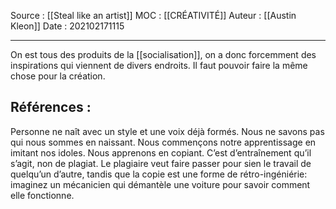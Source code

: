 Source : [[Steal like an artist]]
MOC : [[CRÉATIVITÉ]]
Auteur : [[Austin Kleon]]
Date : 202102171115
***

On est tous des produits de la [[socialisation]], on a donc forcemment des inspirations qui viennent de divers endroits. 
Il faut pouvoir faire la même chose pour la création.

## Références :

Personne ne naît avec un style et une voix déjà formés. Nous ne savons pas qui nous sommes en naissant. Nous commençons notre apprentissage en imitant nos idoles. Nous apprenons en copiant. C’est d’entraînement qu’il s’agit, non de plagiat. Le plagiaire veut faire passer pour sien le travail de quelqu’un d’autre, tandis que la copie est une forme de rétro-ingéniérie: imaginez un mécanicien qui démantèle une voiture pour savoir comment elle fonctionne.